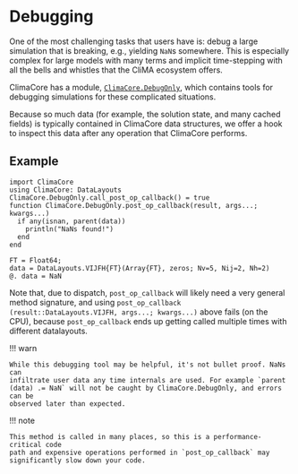 # Debugging

One of the most challenging tasks that users have is: debug a large simulation
that is breaking, e.g., yielding `NaN`s somewhere. This is especially complex
for large models with many terms and implicit time-stepping with all the bells
and whistles that the CliMA ecosystem offers.

ClimaCore has a module, [`ClimaCore.DebugOnly`](@ref), which contains tools for
debugging simulations for these complicated situations.

Because so much data (for example, the solution state, and many cached fields)
is typically contained in ClimaCore data structures, we offer a hook to inspect
this data after any operation that ClimaCore performs.

## Example

```@example
import ClimaCore
using ClimaCore: DataLayouts
ClimaCore.DebugOnly.call_post_op_callback() = true
function ClimaCore.DebugOnly.post_op_callback(result, args...; kwargs...)
  if any(isnan, parent(data))
    println("NaNs found!")
  end
end

FT = Float64;
data = DataLayouts.VIJFH{FT}(Array{FT}, zeros; Nv=5, Nij=2, Nh=2)
@. data = NaN
```

Note that, due to dispatch, `post_op_callback` will likely need a very general
method signature, and using `post_op_callback
(result::DataLayouts.VIJFH, args...; kwargs...)` above fails (on the CPU),
because `post_op_callback` ends up getting called multiple times with different
datalayouts.

!!! warn

    While this debugging tool may be helpful, it's not bullet proof. NaNs can
    infiltrate user data any time internals are used. For example `parent
    (data) .= NaN` will not be caught by ClimaCore.DebugOnly, and errors can be
    observed later than expected.

!!! note

    This method is called in many places, so this is a performance-critical code
    path and expensive operations performed in `post_op_callback` may
    significantly slow down your code.
